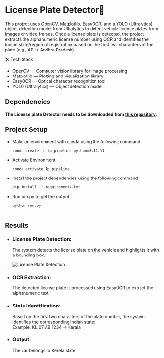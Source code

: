 # License Plate Detector🥸
This project uses [OpenCV](https://opencv.org/), [Matplotlib](https://matplotlib.org/), [EasyOCR](https://github.com/JaidedAI/EasyOCR), and a [YOLO (Ultralytics)](https://github.com/ultralytics/ultralytics) object detection model from Ultralytics to detect vehicle license plates from images or video frames.
Once a license plate is detected, the project extracts the alphanumeric license number using OCR and identifies the Indian state/region of registration based on the first two characters of the plate (e.g., AP → Andhra Pradesh).

🛠️ Tech Stack  
- OpenCV — Computer vision library for image processing
- Matplotlib — Plotting and visualization library
- EasyOCR — Optical character recognition tool  
- YOLO (Ultralytics) — Object detection model


  
## Dependencies
#### The License plate Detector needs to be downloaded from [this repository](https://github.com/JaidedAI/EasyOCR).

## Project Setup
* Make an environment with conda using the following command
  
  ```bash
  conda create -n lp_pipeline python=3.12.11

* Activate Environment

  ```bash
  conda activate lp_pipeline
  
* Install the project dependencies using the following command
  
  ```bash
  pip install -r requirements.txt

* Run run.py to get the output

  ```bash
  python run.py



## Results 

* ### License Plate Detection:   
  The system detects the license plate on the vehicle and highlights it with a bounding box:  

  ![License Plate Detection](detection_img.jpg)  

* ### OCR Extraction:    
  The detected license plate is processed using EasyOCR to extract the alphanumeric text:  

* ### State Identification:  
  Based on the first two characters of the plate number, the system identifies the corresponding Indian state:  
  Example: KL 07 AB 1234 → Kerala  

* ### Output:  
  The car belongs to Kerela state  

